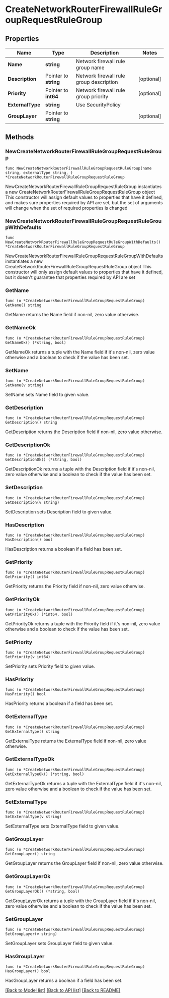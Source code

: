 # CreateNetworkRouterFirewallRuleGroupRequestRuleGroup

## Properties

Name | Type | Description | Notes
------------ | ------------- | ------------- | -------------
**Name** | **string** | Network firewall rule group name | 
**Description** | Pointer to **string** | Network firewall rule group description | [optional] 
**Priority** | Pointer to **int64** | Network firewall rule group priority | [optional] 
**ExternalType** | **string** | Use SecurityPolicy | 
**GroupLayer** | Pointer to **string** |  | [optional] 

## Methods

### NewCreateNetworkRouterFirewallRuleGroupRequestRuleGroup

`func NewCreateNetworkRouterFirewallRuleGroupRequestRuleGroup(name string, externalType string, ) *CreateNetworkRouterFirewallRuleGroupRequestRuleGroup`

NewCreateNetworkRouterFirewallRuleGroupRequestRuleGroup instantiates a new CreateNetworkRouterFirewallRuleGroupRequestRuleGroup object
This constructor will assign default values to properties that have it defined,
and makes sure properties required by API are set, but the set of arguments
will change when the set of required properties is changed

### NewCreateNetworkRouterFirewallRuleGroupRequestRuleGroupWithDefaults

`func NewCreateNetworkRouterFirewallRuleGroupRequestRuleGroupWithDefaults() *CreateNetworkRouterFirewallRuleGroupRequestRuleGroup`

NewCreateNetworkRouterFirewallRuleGroupRequestRuleGroupWithDefaults instantiates a new CreateNetworkRouterFirewallRuleGroupRequestRuleGroup object
This constructor will only assign default values to properties that have it defined,
but it doesn't guarantee that properties required by API are set

### GetName

`func (o *CreateNetworkRouterFirewallRuleGroupRequestRuleGroup) GetName() string`

GetName returns the Name field if non-nil, zero value otherwise.

### GetNameOk

`func (o *CreateNetworkRouterFirewallRuleGroupRequestRuleGroup) GetNameOk() (*string, bool)`

GetNameOk returns a tuple with the Name field if it's non-nil, zero value otherwise
and a boolean to check if the value has been set.

### SetName

`func (o *CreateNetworkRouterFirewallRuleGroupRequestRuleGroup) SetName(v string)`

SetName sets Name field to given value.


### GetDescription

`func (o *CreateNetworkRouterFirewallRuleGroupRequestRuleGroup) GetDescription() string`

GetDescription returns the Description field if non-nil, zero value otherwise.

### GetDescriptionOk

`func (o *CreateNetworkRouterFirewallRuleGroupRequestRuleGroup) GetDescriptionOk() (*string, bool)`

GetDescriptionOk returns a tuple with the Description field if it's non-nil, zero value otherwise
and a boolean to check if the value has been set.

### SetDescription

`func (o *CreateNetworkRouterFirewallRuleGroupRequestRuleGroup) SetDescription(v string)`

SetDescription sets Description field to given value.

### HasDescription

`func (o *CreateNetworkRouterFirewallRuleGroupRequestRuleGroup) HasDescription() bool`

HasDescription returns a boolean if a field has been set.

### GetPriority

`func (o *CreateNetworkRouterFirewallRuleGroupRequestRuleGroup) GetPriority() int64`

GetPriority returns the Priority field if non-nil, zero value otherwise.

### GetPriorityOk

`func (o *CreateNetworkRouterFirewallRuleGroupRequestRuleGroup) GetPriorityOk() (*int64, bool)`

GetPriorityOk returns a tuple with the Priority field if it's non-nil, zero value otherwise
and a boolean to check if the value has been set.

### SetPriority

`func (o *CreateNetworkRouterFirewallRuleGroupRequestRuleGroup) SetPriority(v int64)`

SetPriority sets Priority field to given value.

### HasPriority

`func (o *CreateNetworkRouterFirewallRuleGroupRequestRuleGroup) HasPriority() bool`

HasPriority returns a boolean if a field has been set.

### GetExternalType

`func (o *CreateNetworkRouterFirewallRuleGroupRequestRuleGroup) GetExternalType() string`

GetExternalType returns the ExternalType field if non-nil, zero value otherwise.

### GetExternalTypeOk

`func (o *CreateNetworkRouterFirewallRuleGroupRequestRuleGroup) GetExternalTypeOk() (*string, bool)`

GetExternalTypeOk returns a tuple with the ExternalType field if it's non-nil, zero value otherwise
and a boolean to check if the value has been set.

### SetExternalType

`func (o *CreateNetworkRouterFirewallRuleGroupRequestRuleGroup) SetExternalType(v string)`

SetExternalType sets ExternalType field to given value.


### GetGroupLayer

`func (o *CreateNetworkRouterFirewallRuleGroupRequestRuleGroup) GetGroupLayer() string`

GetGroupLayer returns the GroupLayer field if non-nil, zero value otherwise.

### GetGroupLayerOk

`func (o *CreateNetworkRouterFirewallRuleGroupRequestRuleGroup) GetGroupLayerOk() (*string, bool)`

GetGroupLayerOk returns a tuple with the GroupLayer field if it's non-nil, zero value otherwise
and a boolean to check if the value has been set.

### SetGroupLayer

`func (o *CreateNetworkRouterFirewallRuleGroupRequestRuleGroup) SetGroupLayer(v string)`

SetGroupLayer sets GroupLayer field to given value.

### HasGroupLayer

`func (o *CreateNetworkRouterFirewallRuleGroupRequestRuleGroup) HasGroupLayer() bool`

HasGroupLayer returns a boolean if a field has been set.


[[Back to Model list]](../README.md#documentation-for-models) [[Back to API list]](../README.md#documentation-for-api-endpoints) [[Back to README]](../README.md)


